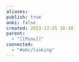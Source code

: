 ```yaml
---
aliases: 
publish: true
anki: false
created: 2023-12-25 18:10
parent:
  - "[[Роль]]"
connected:
  - "#обс/linking"
---
```

